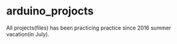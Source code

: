# arduino_projocts
All projects(files) has been practicing practice since 2016 summer vacation(in July).

